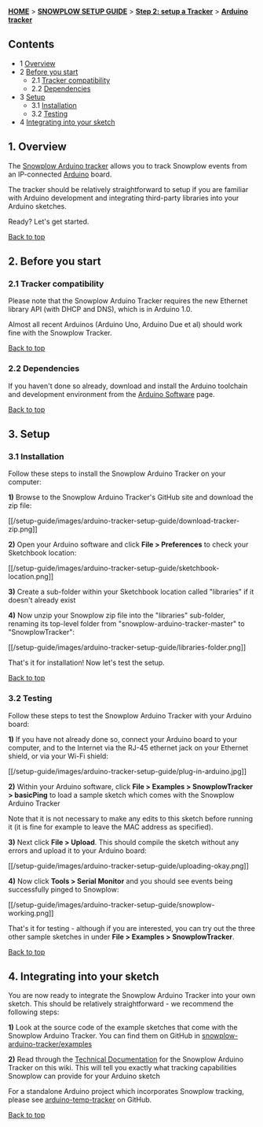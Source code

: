 <a name="top" />

[**HOME**](Home) > [**SNOWPLOW SETUP GUIDE**](Setting-up-Snowplow) > [**Step 2: setup a Tracker**](Setting-up-a-Tracker) > [**Arduino tracker**](Arduino-tracker-setup)

## Contents

- 1 [Overview](#overview)
- 2 [Before you start](#before-start)
  - 2.1 [Tracker compatibility](#compatibility)
  - 2.2 [Dependencies](#dependencies)
- 3 [Setup](#setup)
  - 3.1 [Installation](#installation)
  - 3.2 [Testing](#testing)
- 4 [Integrating into your sketch](#integration)

<a name="overview" />

## 1. Overview

The [Snowplow Arduino tracker](https://github.com/snowplow/snowplow-arduino-tracker) allows you to track Snowplow events from an IP-connected [Arduino][arduino] board.

The tracker should be relatively straightforward to setup if you are familiar with Arduino development and integrating third-party libraries into your Arduino sketches.

Ready? Let's get started.

[Back to top](#top)

<a name="before-start" />

## 2. Before you start

<a name="compatibility" />

### 2.1 Tracker compatibility

Please note that the Snowplow Arduino Tracker requires the new Ethernet library API (with DHCP and DNS), which is in Arduino 1.0.

Almost all recent Arduinos (Arduino Uno, Arduino Due et al) should work fine with the Snowplow Tracker.

[Back to top](#top)

<a name="dependencies" />

### 2.2 Dependencies

If you haven't done so already, download and install the Arduino toolchain and development environment from the [Arduino Software][arduino-software] page.

[Back to top](#top)

<a name="setup" />

## 3. Setup

<a name="installation" />

### 3.1 Installation

Follow these steps to install the Snowplow Arduino Tracker on your computer:

**1)** Browse to the Snowplow Arduino Tracker's GitHub site and download the zip file:

[[/setup-guide/images/arduino-tracker-setup-guide/download-tracker-zip.png]]

**2)** Open your Arduino software and click **File > Preferences** to check your Sketchbook location:

[[/setup-guide/images/arduino-tracker-setup-guide/sketchbook-location.png]]

**3)** Create a sub-folder within your Sketchbook location called "libraries" if it doesn't already exist

**4)** Now unzip your Snowplow zip file into the "libraries" sub-folder, renaming its top-level folder from "snowplow-arduino-tracker-master" to "SnowplowTracker":

[[/setup-guide/images/arduino-tracker-setup-guide/libraries-folder.png]]

That's it for installation! Now let's test the setup.

[Back to top](#top)

<a name="testing" />

### 3.2 Testing

Follow these steps to test the Snowplow Arduino Tracker with your Arduino board:

**1)** If you have not already done so, connect your Arduino board to your computer, and to the Internet via the RJ-45 ethernet jack on your Ethernet shield, or via your Wi-Fi shield:

[[/setup-guide/images/arduino-tracker-setup-guide/plug-in-arduino.jpg]]

**2)** Within your Arduino software, click **File > Examples > SnowplowTracker > basicPing** to load a sample sketch which comes with the Snowplow Arduino Tracker

Note that it is not necessary to make any edits to this sketch before running it (it is fine for example to leave the MAC address as specified).

**3)** Next click **File > Upload**. This should compile the sketch without any errors and upload it to your Arduino board:

[[/setup-guide/images/arduino-tracker-setup-guide/uploading-okay.png]]

**4)** Now click **Tools > Serial Monitor** and you should see events being successfully pinged to Snowplow:

[[/setup-guide/images/arduino-tracker-setup-guide/snowplow-working.png]]

That's it for testing - although if you are interested, you can try out the three other sample sketches in under **File > Examples > SnowplowTracker**.

[Back to top](#top)

<a name="integration" />

## 4. Integrating into your sketch

You are now ready to integrate the Snowplow Arduino Tracker into your own sketch. This should be relatively straightforward - we recommend the following steps:

**1)** Look at the source code of the example sketches that come with the Snowplow Arduino Tracker. You can find them on GitHub in [snowplow-arduino-tracker/examples][snowplow-examples]

**2)** Read through the [Technical Documentation](Arduino-Tracker) for the Snowplow Arduino Tracker on this wiki. This will tell you exactly what tracking capabilities Snowplow can provide for your Arduino sketch

For a standalone Arduino project which incorporates Snowplow tracking, please see [arduino-temp-tracker][arduino-temp-tracker] on GitHub.

[Back to top](#top)

[arduino]: http://arduino.cc/
[arduino-software]: http://www.arduino.cc/en/Main/software
[snowplow-examples]: https://github.com/snowplow/snowplow-arduino-tracker/tree/master/examples
[arduino-temp-tracker]: https://github.com/alexanderdean/arduino-temp-tracker
